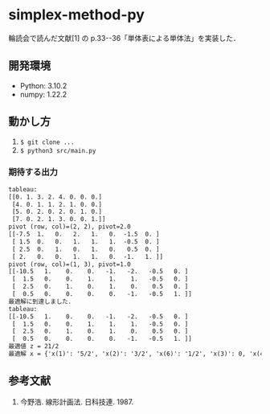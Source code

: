 # simplex-method-py
輪読会で読んだ文献[1] の p.33--36「単体表による単体法」を実装した．

## 開発環境
- Python: 3.10.2
- numpy: 1.22.2

## 動かし方
1. `$ git clone ...`
1. `$ python3 src/main.py`

### 期待する出力
```txt
tableau:
[[0. 1. 3. 2. 4. 0. 0. 0.]
 [4. 0. 1. 1. 2. 1. 0. 0.]
 [5. 0. 2. 0. 2. 0. 1. 0.]
 [7. 0. 2. 1. 3. 0. 0. 1.]]
pivot (row, col)=(2, 2), pivot=2.0
[[-7.5  1.   0.   2.   1.   0.  -1.5  0. ]
 [ 1.5  0.   0.   1.   1.   1.  -0.5  0. ]
 [ 2.5  0.   1.   0.   1.   0.   0.5  0. ]
 [ 2.   0.   0.   1.   1.   0.  -1.   1. ]]
pivot (row, col)=(1, 3), pivot=1.0
[[-10.5   1.    0.    0.   -1.   -2.   -0.5   0. ]
 [  1.5   0.    0.    1.    1.    1.   -0.5   0. ]
 [  2.5   0.    1.    0.    1.    0.    0.5   0. ]
 [  0.5   0.    0.    0.    0.   -1.   -0.5   1. ]]
最適解に到達しました．
tableau:
[[-10.5   1.    0.    0.   -1.   -2.   -0.5   0. ]
 [  1.5   0.    0.    1.    1.    1.   -0.5   0. ]
 [  2.5   0.    1.    0.    1.    0.    0.5   0. ]
 [  0.5   0.    0.    0.    0.   -1.   -0.5   1. ]]
最適値 z = 21/2
最適解 x = {'x(1)': '5/2', 'x(2)': '3/2', 'x(6)': '1/2', 'x(3)': 0, 'x(4)': 0, 'x(5)': 0}
```

## 参考文献
1. 今野浩. 線形計画法. 日科技連. 1987.
